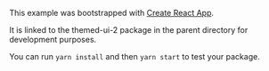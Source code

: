This example was bootstrapped with [Create React App](https://github.com/facebook/create-react-app).

It is linked to the themed-ui-2 package in the parent directory for development purposes.

You can run `yarn install` and then `yarn start` to test your package.
